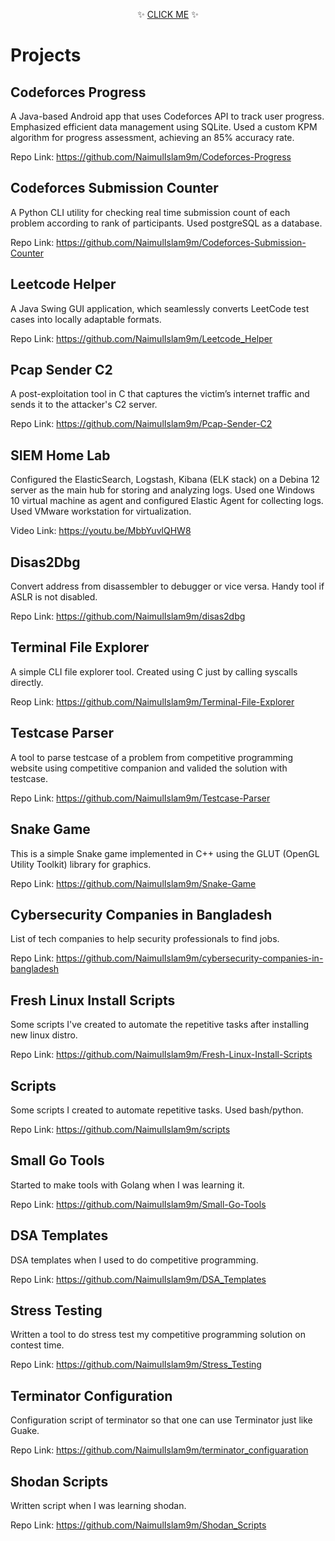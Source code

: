 <p align="center">✨ <a href="https://naimulislam9m.github.io/about/">CLICK ME</a> ✨</p>


# Projects

## Codeforces Progress
A Java-based Android app that uses Codeforces API to track user progress. Emphasized efficient data management using SQLite. Used a custom KPM algorithm for progress assessment, achieving an 85% accuracy rate.

Repo Link: https://github.com/NaimulIslam9m/Codeforces-Progress

## Codeforces Submission Counter
A Python CLI utility for checking real time submission count of each problem according to rank of participants. Used postgreSQL as a database.

Repo Link: https://github.com/NaimulIslam9m/Codeforces-Submission-Counter

## Leetcode Helper
A Java Swing GUI application, which seamlessly converts LeetCode test cases into locally adaptable formats.

Repo Link: https://github.com/NaimulIslam9m/Leetcode_Helper

## Pcap Sender C2
A post-exploitation tool in C that captures the victim’s internet traffic and sends it to the attacker's C2 server.

Repo Link: https://github.com/NaimulIslam9m/Pcap-Sender-C2

## SIEM Home Lab
Configured the ElasticSearch, Logstash, Kibana (ELK stack) on a Debina 12 server as the main hub for storing and analyzing logs. Used one Windows 10 virtual machine as agent and configured Elastic Agent for collecting logs. Used VMware workstation for virtualization.

Video Link: https://youtu.be/MbbYuvlQHW8

## Disas2Dbg
Convert address from disassembler to debugger or vice versa. Handy tool if ASLR is not disabled.

Repo Link: https://github.com/NaimulIslam9m/disas2dbg

## Terminal File Explorer
A simple CLI file explorer tool. Created using C just by calling syscalls directly.

Reop Link: https://github.com/NaimulIslam9m/Terminal-File-Explorer

## Testcase Parser
A tool to parse testcase of a problem from competitive programming website using competitive companion and valided the solution with testcase.

Repo Link: https://github.com/NaimulIslam9m/Testcase-Parser

## Snake Game
This is a simple Snake game implemented in C++ using the GLUT (OpenGL Utility Toolkit) library for graphics. 

Repo Link: https://github.com/NaimulIslam9m/Snake-Game

## Cybersecurity Companies in Bangladesh
List of tech companies to help security professionals to find jobs.

Repo Link: https://github.com/NaimulIslam9m/cybersecurity-companies-in-bangladesh

## Fresh Linux Install Scripts
Some scripts I've created to automate the repetitive tasks after installing new linux distro.

Repo Link: https://github.com/NaimulIslam9m/Fresh-Linux-Install-Scripts

## Scripts
Some scripts I created to automate repetitive tasks. Used bash/python.

Repo Link: https://github.com/NaimulIslam9m/scripts

## Small Go Tools
Started to make tools with Golang when I was learning it.

Repo Link: https://github.com/NaimulIslam9m/Small-Go-Tools

## DSA Templates
DSA templates when I used to do competitive programming.

Repo Link: https://github.com/NaimulIslam9m/DSA_Templates

## Stress Testing
Written a tool to do stress test my competitive programming solution on contest time.

Repo Link: https://github.com/NaimulIslam9m/Stress_Testing

## Terminator Configuration
Configuration script of terminator so that one can use Terminator just like Guake.

Repo Link: https://github.com/NaimulIslam9m/terminator_configuaration

## Shodan Scripts
Written script when I was learning shodan.

Repo Link: https://github.com/NaimulIslam9m/Shodan_Scripts

